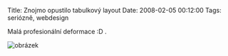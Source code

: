 Title: Znojmo opustilo tabulkový layout
Date: 2008-02-05 00:12:00
Tags: seriózně, webdesign

Malá profesionální deformace :D .

![obrázek]({static}/images/33.jpg)
